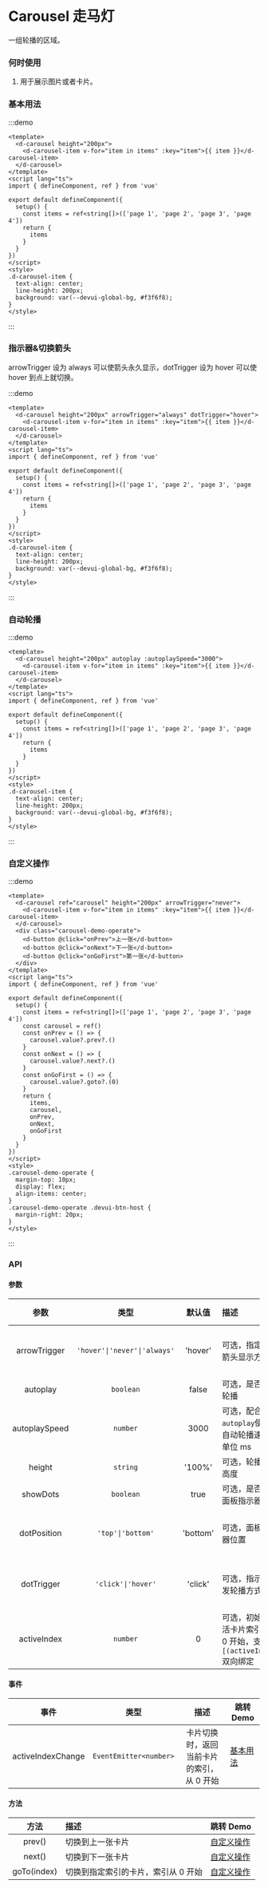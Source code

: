 # Carousel 走马灯

一组轮播的区域。

### 何时使用

1. 用于展示图片或者卡片。

### 基本用法

:::demo

```vue
<template>
  <d-carousel height="200px">
    <d-carousel-item v-for="item in items" :key="item">{{ item }}</d-carousel-item>
  </d-carousel>
</template>
<script lang="ts">
import { defineComponent, ref } from 'vue'

export default defineComponent({
  setup() {
    const items = ref<string[]>(['page 1', 'page 2', 'page 3', 'page 4'])
    return {
      items
    }
  }
})
</script>
<style>
.d-carousel-item {
  text-align: center;
  line-height: 200px;
  background: var(--devui-global-bg, #f3f6f8);
}
</style>
```

:::

### 指示器&切换箭头

arrowTrigger 设为 always 可以使箭头永久显示，dotTrigger 设为 hover 可以使 hover 到点上就切换。

:::demo

```vue
<template>
  <d-carousel height="200px" arrowTrigger="always" dotTrigger="hover">
    <d-carousel-item v-for="item in items" :key="item">{{ item }}</d-carousel-item>
  </d-carousel>
</template>
<script lang="ts">
import { defineComponent, ref } from 'vue'

export default defineComponent({
  setup() {
    const items = ref<string[]>(['page 1', 'page 2', 'page 3', 'page 4'])
    return {
      items
    }
  }
})
</script>
<style>
.d-carousel-item {
  text-align: center;
  line-height: 200px;
  background: var(--devui-global-bg, #f3f6f8);
}
</style>
```

:::

### 自动轮播

:::demo

```vue
<template>
  <d-carousel height="200px" autoplay :autoplaySpeed="3000">
    <d-carousel-item v-for="item in items" :key="item">{{ item }}</d-carousel-item>
  </d-carousel>
</template>
<script lang="ts">
import { defineComponent, ref } from 'vue'

export default defineComponent({
  setup() {
    const items = ref<string[]>(['page 1', 'page 2', 'page 3', 'page 4'])
    return {
      items
    }
  }
})
</script>
<style>
.d-carousel-item {
  text-align: center;
  line-height: 200px;
  background: var(--devui-global-bg, #f3f6f8);
}
</style>
```

:::

### 自定义操作

:::demo

```vue
<template>
  <d-carousel ref="carousel" height="200px" arrowTrigger="never">
    <d-carousel-item v-for="item in items" :key="item">{{ item }}</d-carousel-item>
  </d-carousel>
  <div class="carousel-demo-operate">
    <d-button @click="onPrev">上一张</d-button>
    <d-button @click="onNext">下一张</d-button>
    <d-button @click="onGoFirst">第一张</d-button>
  </div>
</template>
<script lang="ts">
import { defineComponent, ref } from 'vue'

export default defineComponent({
  setup() {
    const items = ref<string[]>(['page 1', 'page 2', 'page 3', 'page 4'])
    const carousel = ref()
    const onPrev = () => {
      carousel.value?.prev?.()
    }
    const onNext = () => {
      carousel.value?.next?.()
    }
    const onGoFirst = () => {
      carousel.value?.goto?.(0)
    }
    return {
      items,
      carousel,
      onPrev,
      onNext,
      onGoFirst
    }
  }
})
</script>
<style>
.carousel-demo-operate {
  margin-top: 10px;
  display: flex;
  align-items: center;
}
.carousel-demo-operate .devui-btn-host {
  margin-right: 20px;
}
</style>
```

:::

### API

#### 参数

|     参数      |             类型             |  默认值  | 描述                                                               | 跳转 Demo                           |
| :-----------: | :--------------------------: | :------: | :----------------------------------------------------------------- | ----------------------------------- |
| arrowTrigger  | `'hover'\|'never'\|'always'` | 'hover'  | 可选，指定切换箭头显示方式                                         | [指示器&切换箭头](#指示器-切换箭头) |
|   autoplay    |          `boolean`           |  false   | 可选，是否自动轮播                                                 | [自动轮播](#自动轮播)               |
| autoplaySpeed |           `number`           |   3000   | 可选，配合`autoplay`使用，自动轮播速度，单位 ms                    | [自动轮播](#自动轮播)               |
|    height     |           `string`           |  '100%'  | 可选，轮播容器高度                                                 | [基本用法](#基本用法)               |
|   showDots    |          `boolean`           |   true   | 可选，是否显示面板指示器                                           | [自动轮播](#自动轮播)               |
|  dotPosition  |      `'top'\|'bottom'`       | 'bottom' | 可选，面板指示器位置                                               | [指示器&切换箭头](#指示器-切换箭头) |
|  dotTrigger   |      `'click'\|'hover'`      | 'click'  | 可选，指示器触发轮播方式                                           | [指示器&切换箭头](#指示器-切换箭头) |
|  activeIndex  |           `number`           |    0     | 可选，初始化激活卡片索引，从 0 开始，支持`[(activeIndex)]`双向绑定 | [基本用法](#基本用法)               |

#### 事件

|       事件        |          类型          |                   描述                    | 跳转 Demo             |
| :---------------: | :--------------------: | :---------------------------------------: | --------------------- |
| activeIndexChange | `EventEmitter<number>` | 卡片切换时，返回当前卡片的索引，从 0 开始 | [基本用法](#基本用法) |

#### 方法

|    方法     | 描述                                | 跳转 Demo                 |
| :---------: | :---------------------------------- | :------------------------ |
|   prev()    | 切换到上一张卡片                    | [自定义操作](#自定义操作) |
|   next()    | 切换到下一张卡片                    | [自定义操作](#自定义操作) |
| goTo(index) | 切换到指定索引的卡片，索引从 0 开始 | [自定义操作](#自定义操作) |
